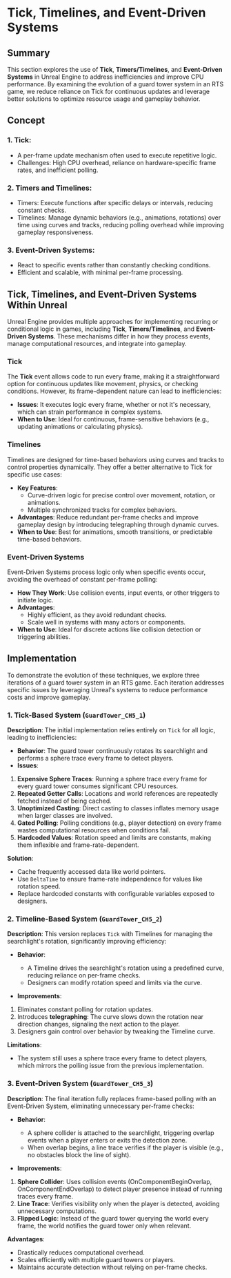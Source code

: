 # Tick, Timelines, and Event-Driven Systems

## Summary

This section explores the use of **Tick**, **Timers/Timelines**, and **Event-Driven Systems** in Unreal Engine to address inefficiencies and improve CPU performance. By examining the evolution of a guard tower system in an RTS game, we reduce reliance on Tick for continuous updates and leverage better solutions to optimize resource usage and gameplay behavior.

## Concept

### 1. Tick:

- A per-frame update mechanism often used to execute repetitive logic.
- Challenges: High CPU overhead, reliance on hardware-specific frame rates, and inefficient polling.

### 2. Timers and Timelines:

- Timers: Execute functions after specific delays or intervals, reducing constant checks.
- Timelines: Manage dynamic behaviors (e.g., animations, rotations) over time using curves and tracks, reducing polling overhead while improving gameplay responsiveness.

### 3. Event-Driven Systems:

- React to specific events rather than constantly checking conditions.
- Efficient and scalable, with minimal per-frame processing.

## Tick, Timelines, and Event-Driven Systems Within Unreal

Unreal Engine provides multiple approaches for implementing recurring or conditional logic in games, including **Tick**, **Timers/Timelines**, and **Event-Driven Systems**. These mechanisms differ in how they process events, manage computational resources, and integrate into gameplay.

### Tick

The **Tick** event allows code to run every frame, making it a straightforward option for continuous updates like movement, physics, or checking conditions. However, its frame-dependent nature can lead to inefficiencies:

- **Issues**: It executes logic every frame, whether or not it's necessary, which can strain performance in complex systems.
- **When to Use**: Ideal for continuous, frame-sensitive behaviors (e.g., updating animations or calculating physics).

### Timelines

Timelines are designed for time-based behaviors using curves and tracks to control properties dynamically. They offer a better alternative to Tick for specific use cases:

- **Key Features**:
  - Curve-driven logic for precise control over movement, rotation, or animations.
  - Multiple synchronized tracks for complex behaviors.
- **Advantages**: Reduce redundant per-frame checks and improve gameplay design by introducing telegraphing through dynamic curves.
- **When to Use**: Best for animations, smooth transitions, or predictable time-based behaviors.

### Event-Driven Systems
Event-Driven Systems process logic only when specific events occur, avoiding the overhead of constant per-frame polling:

- **How They Work**: Use collision events, input events, or other triggers to initiate logic.
- **Advantages**:
  - Highly efficient, as they avoid redundant checks.
  - Scale well in systems with many actors or components.
- **When to Use**: Ideal for discrete actions like collision detection or triggering abilities.

## Implementation

To demonstrate the evolution of these techniques, we explore three iterations of a guard tower system in an RTS game. Each iteration addresses specific issues by leveraging Unreal's systems to reduce performance costs and improve gameplay.

### 1. Tick-Based System (`GuardTower_CH5_1`)

**Description**: The initial implementation relies entirely on `Tick` for all logic, leading to inefficiencies:

- **Behavior**: The guard tower continuously rotates its searchlight and performs a sphere trace every frame to detect players.
- **Issues**:
1. **Expensive Sphere Traces**: Running a sphere trace every frame for every guard tower consumes significant CPU resources.
2. **Repeated Getter Calls**: Locations and world references are repeatedly fetched instead of being cached.
3. **Unoptimized Casting**: Direct casting to classes inflates memory usage when larger classes are involved.
4. **Gated Polling**: Polling conditions (e.g., player detection) on every frame wastes computational resources when conditions fail.
5. **Hardcoded Values**: Rotation speed and limits are constants, making them inflexible and frame-rate-dependent.

**Solution**:

- Cache frequently accessed data like world pointers.
- Use `DeltaTime` to ensure frame-rate independence for values like rotation speed.
- Replace hardcoded constants with configurable variables exposed to designers.

### 2. Timeline-Based System (`GuardTower_CH5_2`)

**Description**: This version replaces `Tick` with Timelines for managing the searchlight's rotation, significantly improving efficiency:

- **Behavior**:

  - A Timeline drives the searchlight's rotation using a predefined curve, reducing reliance on per-frame checks.
  - Designers can modify rotation speed and limits via the curve.

- **Improvements**:

1. Eliminates constant polling for rotation updates.
2. Introduces **telegraphing**: The curve slows down the rotation near direction changes, signaling the next action to the player.
3. Designers gain control over behavior by tweaking the Timeline curve.

**Limitations**:

- The system still uses a sphere trace every frame to detect players, which mirrors the polling issue from the previous implementation.

### 3. Event-Driven System (`GuardTower_CH5_3`)

**Description**: The final iteration fully replaces frame-based polling with an Event-Driven System, eliminating unnecessary per-frame checks:

- **Behavior**:

  - A sphere collider is attached to the searchlight, triggering overlap events when a player enters or exits the detection zone.
  - When overlap begins, a line trace verifies if the player is visible (e.g., no obstacles block the line of sight).

- **Improvements**:

1. **Sphere Collider**: Uses collision events (OnComponentBeginOverlap, OnComponentEndOverlap) to detect player presence instead of running traces every frame.
2. **Line Trace**: Verifies visibility only when the player is detected, avoiding unnecessary computations.
3. **Flipped Logic**: Instead of the guard tower querying the world every frame, the world notifies the guard tower only when relevant.

**Advantages**:

- Drastically reduces computational overhead.
- Scales efficiently with multiple guard towers or players.
- Maintains accurate detection without relying on per-frame checks.